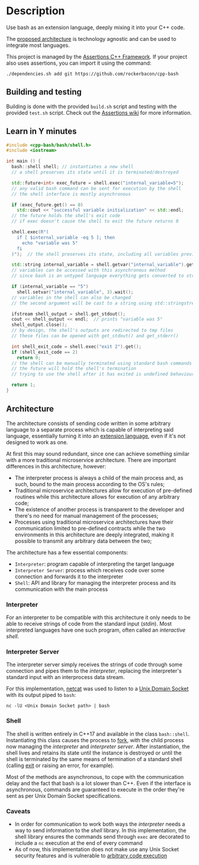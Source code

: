 # Description
Use bash as an extension language, deeply mixing it into your C++ code.

The [proposed architecture](#architecture) is technology agnostic and can be used to integrate most languages.

This project is managed by the [Assertions C++ Framework](https://github.com/rockerbacon/assertions). If your project also uses assertions, you can import it using the command:
```
./dependencies.sh add git https://github.com/rockerbacon/cpp-bash
```

## Building and testing
Building is done with the provided ```build.sh``` script and testing with the provided ```test.sh``` script. Check out the [Assertions wiki](https://github.com/rockerbacon/assertions/wiki/Project-Management) for more information.

## Learn in Y minutes

```cpp
#include <cpp-bash/bash/shell.h>
#include <iostream>

int main () {
  bash::shell shell; // instantiates a new shell
  // a shell preserves its state until it is terminated/destroyed

  std::future<int> exec_future = shell.exec("internal_variable=5");
  // any valid bash command can be sent for execution by the shell
  // the shell interface is mostly asynchronous

  if (exec_future.get() == 0)
    std::cout << "successful variable initialization" << std::endl;
  // the future holds the shell's exit code
  // if exec doesn't cause the shell to exit the future returns 0

  shell.exec(R"(
    if [ $internal_variable -eq 5 ]; then
      echo "variable was 5"
    fi
  )");  // the shell preserves its state, including all variables previously declared

  std::string internal_variable = shell.getvar("internal_variable").get();
  // variables can be accessed with this asynchronous method
  // since bash is an untyped language everything gets converted to strings

  if (internal_variable == "5") 
    shell.setvar("internal_variable", 3).wait(); 
  // variables in the shell can also be changed
  // the second argument will be cast to a string using std::stringstream::operator<<

  ifstream shell_output = shell.get_stdout();
  cout << shell_output << endl;  // prints "variable was 5"
  shell_output.close();
  // by design, the shell's outputs are redirected to tmp files
  // these files can be opened with get_stdout() and get_stderr()

  int shell_exit_code = shell.exec("exit 2").get();  
  if (shell_exit_code == 2)
    return 0;
  // the shell can be manually terminated using standard bash commands
  // the future will hold the shell's termination
  // trying to use the shell after it has exited is undefined behaviour

  return 1;
}
```

## Architecture
The architecture consists of sending code written in some arbitrary language to a separate process which is capable of interpreting said language, essentially turning it into an [extension language](https://www.gnu.org/software/guile/docs/master/guile-tut.html/What-are-scripting-and-extension-languages.html), even if it's not designed to work as one.

At first this may sound redundant, since one can achieve something similar with a more traditional microservice architecture. There are important differences in this architecture, however:
- The interpreter process is always a child of the main process and, as such, bound to the main process according to the OS's rules;
- Traditional microservice architectures allow for execution of pre-defined routines while this architecture allows for execution of any arbitrary code;
- The existence of another process is transparent to the developer and there's no need for manual management of the processes;
- Processes using traditional microservice architectures have their communication limited to pre-defined contracts while the two environments in this architecture are deeply integrated, making it possible to transmit any arbitrary data between the two;

The architecture has a few essential components:
- `Interpreter`: program capable of interpreting the target language
- `Interpreter Server`: process which receives code over some connection and forwards it to the interpreter
- `Shell`: API and library for managing the interpreter process and its communication with the main process

### Interpreter
For an interpreter to be compatible with this architecture it only needs to be able to receive strings of code from the standard input (_stdin_). Most interpreted languages have one such program, often called an _interactive shell_.

### Interpreter Server
The interpreter server simply receives the strings of code through some connection and pipes them to the _interpreter_, replacing the interpreter's standard input with an interprocess data stream.

For this implementation, [netcat](https://www.computerhope.com/unix/nc.htm) was used to listen to a [Unix Domain Socket](https://en.wikipedia.org/wiki/Unix_domain_socket) with its output piped to `bash`:
```
nc -lU <Unix Domain Socket path> | bash
```

### Shell
The shell is written entirely in C++17 and available in the class `bash::shell`. Instantiating this class causes the process to [fork](https://en.wikipedia.org/wiki/Fork_(system_call)), with the child process now managing the _interpreter_ and _interpreter server_. After instantiation, the shell lives and retains its state until the instance is destroyed or until the shell is terminated by the same means of termination of a standard shell (calling [exit](https://bash.cyberciti.biz/guide/Exit_command) or raising an error, for example).

Most of the methods are asynchronous, to cope with the communication delay and the fact that bash is a lot slower than C++. Even if the interface is asynchronous, commands are guaranteed to execute in the order they're sent as per Unix Domain Socket specifications.

### Caveats
- In order for communication to work both ways the _interpreter_ needs a way to send information to the _shell_ library. In this implementation, the shell library ensures the commands send through `exec` are decorated to include a `nc` execution at the end of every command
- As of now, this implementation does not make use any Unix Socket security features and is vulnerable to [arbitrary code execution](https://en.wikipedia.org/wiki/Arbitrary_code_execution)

